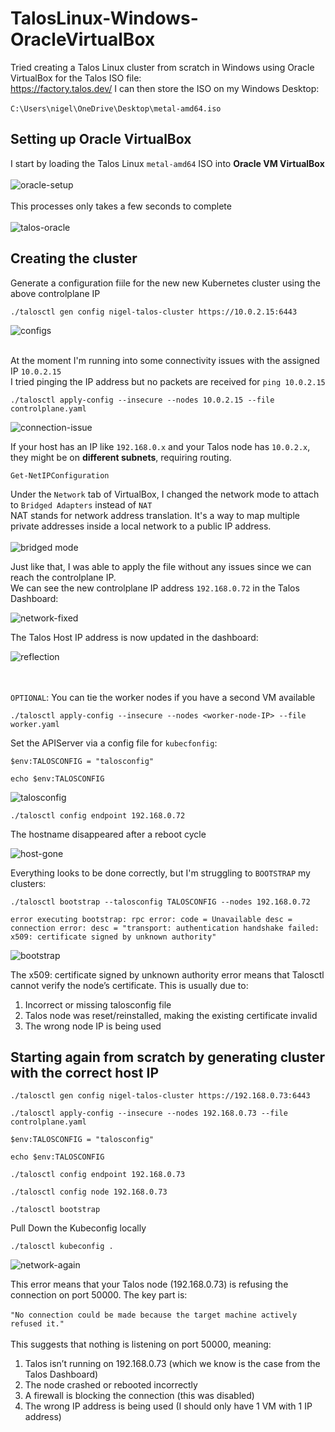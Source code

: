 # TalosLinux-Windows-OracleVirtualBox
Tried creating a Talos Linux cluster from scratch in Windows using Oracle VirtualBox for the Talos ISO file:
<br/>
https://factory.talos.dev/
I can then store the ISO on my Windows Desktop:<br/><br/>
```C:\Users\nigel\OneDrive\Desktop\metal-amd64.iso```

## Setting up Oracle VirtualBox
I start by loading the Talos Linux ```metal-amd64``` ISO into <b>Oracle VM VirtualBox</b>
<br/><br/>
![oracle-setup](https://github.com/user-attachments/assets/408716d6-ee92-4ab5-8f10-8e41716e1650)
<br/><br/>
This processes only takes a few seconds to complete
<br/><br/>
![talos-oracle](https://github.com/user-attachments/assets/6b247cb5-555e-4659-8988-abb185d63124)

## Creating the cluster
Generate a configuration fiile for the new new Kubernetes cluster using the above controlplane IP
```
./talosctl gen config nigel-talos-cluster https://10.0.2.15:6443
```
![configs](https://github.com/user-attachments/assets/7e05c959-fa39-4c48-b769-9fdf09177782)
<br/><br/>

At the moment I'm running into some connectivity issues with the assigned IP ```10.0.2.15``` <br/>
I tried pinging the IP address but no packets are received for ```ping 10.0.2.15```
```
./talosctl apply-config --insecure --nodes 10.0.2.15 --file controlplane.yaml
```

![connection-issue](https://github.com/user-attachments/assets/77eb3c6a-378a-4f68-966e-c06fa72e57fc)


If your host has an IP like ```192.168.0.x``` and your Talos node has ```10.0.2.x```, they might be on <b>different subnets</b>, requiring routing.

```
Get-NetIPConfiguration
```

Under the ```Network``` tab of VirtualBox, I changed the network mode to attach to ```Bridged Adapters``` instead of ```NAT``` <br/>
NAT stands for network address translation. It's a way to map multiple private addresses inside a local network to a public IP address.
<br/><br/>
![bridged mode](https://github.com/user-attachments/assets/bf1e7238-21a7-47e9-afa8-df3ac2b59a4f)

Just like that, I was able to apply the file without any issues since we can reach the controlplane IP. <br/>
We can see the new controlplane IP address ```192.168.0.72``` in the Talos Dashboard:

![network-fixed](https://github.com/user-attachments/assets/cf53f31e-dee4-4465-a045-b8ca9a2d52dc)


The Talos Host IP address is now updated in the dashboard:

![reflection](https://github.com/user-attachments/assets/e0b0f4a1-ad84-430e-968e-761547b2e4d0)

<br/><br/>
```OPTIONAL```: You can tie the worker nodes if you have a second VM available
```
./talosctl apply-config --insecure --nodes <worker-node-IP> --file worker.yaml
```

Set the APIServer via a config file for ```kubecfonfig```:
```
$env:TALOSCONFIG = "talosconfig"
```

```
echo $env:TALOSCONFIG
```

![talosconfig](https://github.com/user-attachments/assets/ceecf6ae-055e-41a6-a324-d6a099e4bdf1)


```
./talosctl config endpoint 192.168.0.72
```

The hostname disappeared after a reboot cycle

![host-gone](https://github.com/user-attachments/assets/cda5f52d-1fd0-403b-9a35-51bd9129f6c5)

Everything looks to be done correctly, but I'm struggling to ```BOOTSTRAP``` my clusters:
```
./talosctl bootstrap --talosconfig TALOSCONFIG --nodes 192.168.0.72
```
```error executing bootstrap: rpc error: code = Unavailable desc = connection error: desc = "transport: authentication handshake failed: x509: certificate signed by unknown authority"```

![bootstrap](https://github.com/user-attachments/assets/4af9abcd-2d5c-4943-81be-6097a638bfdb)


The x509: certificate signed by unknown authority error means that Talosctl cannot verify the node’s certificate. This is usually due to:

1. Incorrect or missing talosconfig file
2. Talos node was reset/reinstalled, making the existing certificate invalid
3. The wrong node IP is being used

## Starting again from scratch by generating cluster with the correct host IP

```
./talosctl gen config nigel-talos-cluster https://192.168.0.73:6443
```
```
./talosctl apply-config --insecure --nodes 192.168.0.73 --file controlplane.yaml
```
```
$env:TALOSCONFIG = "talosconfig"
```
```
echo $env:TALOSCONFIG
```
```
./talosctl config endpoint 192.168.0.73
```
```
./talosctl config node 192.168.0.73
```
```
./talosctl bootstrap
```
Pull Down the Kubeconfig locally
```
./talosctl kubeconfig .
```

![network-again](https://github.com/user-attachments/assets/e4684458-b8f6-4b45-a400-092cec36ea53)

This error means that your Talos node (192.168.0.73) is refusing the connection on port 50000. The key part is:
<br/><br/>
```"No connection could be made because the target machine actively refused it."```
<br/><br/>
This suggests that nothing is listening on port 50000, meaning:
1. Talos isn’t running on 192.168.0.73 (which we know is the case from the Talos Dashboard)
2. The node crashed or rebooted incorrectly
3. A firewall is blocking the connection (this was disabled)
4. The wrong IP address is being used (I should only have 1 VM with 1 IP address)




